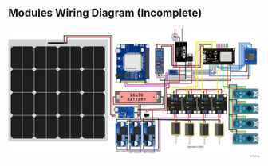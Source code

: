 ## Modules Wiring Diagram (Incomplete)

<img src="https://github.com/frenziopen/FrenziTech/blob/main/Documentation/V3%20-%20Documentation/WirinSingRelay_01.png" width="1200" />

## 

